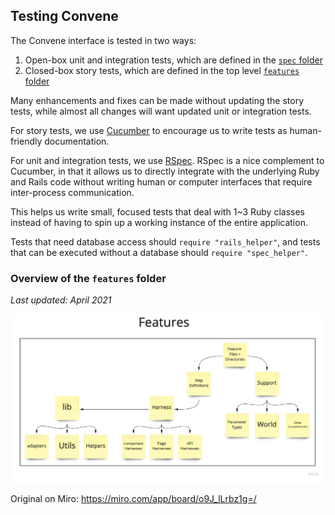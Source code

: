 ## Testing Convene

The Convene interface is tested in two ways:

1. Open-box unit and integration tests, which are defined in the
   [`spec` folder](./spec)
2. Closed-box story tests, which are defined in the top level
   [`features` folder](./features)

Many enhancements and fixes can be made without updating the story tests, while
almost all changes will want updated unit or integration tests.

For story tests, we use [Cucumber] to encourage us to write tests as
human-friendly documentation.

For unit and integration tests, we use [RSpec]. RSpec is a nice complement to
Cucumber, in that it allows us to directly integrate with the underlying Ruby
and Rails code without writing human or computer interfaces that require
inter-process communication.

This helps us write small, focused tests that deal with 1~3 Ruby classes instead
of having to spin up a working instance of the entire application.

Tests that need database access should `require "rails_helper"`, and tests that
can be executed without a database should `require "spec_helper"`.

### Overview of the `features` folder

_Last updated: April 2021_

![](./docs/features-overview.jpg)

Original on Miro: https://miro.com/app/board/o9J_lLrbz1g=/

[rspec]: https://rspec.info/
[cucumber]: https://cucumber.io/
